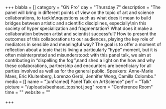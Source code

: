 +++
blabla = []
category = "GN Pro"
day = "Thursday 7"
description = "The panel will bring in different points of view on the topic of art and science collaborations, to tackle\nquestions such as what does it mean to build bridges between artistic and scientific disciplines, especially\nin this society of hyper specialization and fragmentation? What does it make a collaboration between artist and scientist successful? How to present the outcomes of this collaborations to our audiences, playing the key role of mediators in sensible and meaningful way? The goal is to offer a moment of reflection about a topic that is living a particularly “hype” moment, but it is often misinterpreted and misunderstood: with this panel talk, we aim at contributing in “dispelling the fog”\nand shed a light on the how and why these collaborations, partnership and encounters are beneficiary for all parties involved as well as for the general public. Speakers: Anne-Marie Maes, Eric Kluitenberg, Lorenzo Gerbi, Jennifer Wong, Camilla Colombo."
media = []
name = "]unframed[ Panel Talk on ArtScience"
perf = "Talk"
picture = "/uploads/beehead_topshot.jpeg"
room = "Conference Room"
time = ""
website = ""

+++
